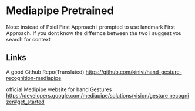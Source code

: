 
# Mediapipe Pretrained

Note: instead of Pxiel First Approach i prompted to use landmark First Approach. If you dont know the differnce between the two i suggest you search for context 




## Links

A good Github Repo(Translated) https://github.com/kinivi/hand-gesture-recognition-mediapipe

official Medipipe website for hand Gestures https://developers.google.com/mediapipe/solutions/vision/gesture_recognizer#get_started



